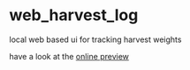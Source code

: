 # web_harvest_log
local web based ui for tracking harvest weights

have a look at the [online preview](https://s-light.github.io/web_harvest_log/dist/spa/#/) 
